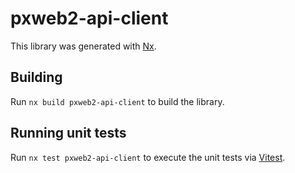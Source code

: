 # pxweb2-api-client

This library was generated with [Nx](https://nx.dev).

## Building

Run `nx build pxweb2-api-client` to build the library.

## Running unit tests

Run `nx test pxweb2-api-client` to execute the unit tests via [Vitest](https://vitest.dev/).
